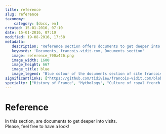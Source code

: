 ```yaml
---
title: reference
slug: reference
taxonomy:
    category: [docs, en]
created: 15-01-2016, 07:10
date: 15-01-2016, 07:10
modified: 19-08-2016, 17:58
metadata:
   description: "Reference section offers documents to get deeper into visits"
   keywords: 'Documents, francois-vidit.com, Documents section'
   image: reference_700x426.png
   image_width: 1600
   image_height: 667
   image_title: blue
   image_legend: "Blue colour of the documents section of site francois-vidit.com"
significantlinks: ["https://github.com/tidiview/francois-vidit.com/blob/develop/user/sites/docs/pages/01.reference/chapter.en.md"]
specialty: ["History of France", "Mythology", "Culture of royal french court", "Litterature of the Roman Empire", "Roman Imperial Litterature"]
---
```


# Refe<wbr>rence

In this section, are documents to get deeper into visits.  
Please, feel free to have a look!